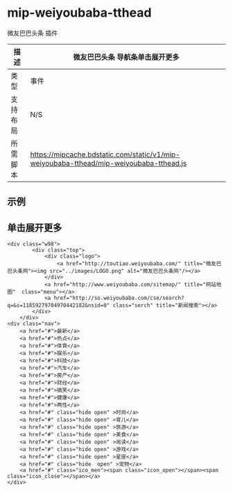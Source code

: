 # mip-weiyoubaba-tthead

微友巴巴头条 插件

描述|微友巴巴头条 导航条单击展开更多
----|----
类型|事件
支持布局| N/S
所需脚本| https://mipcache.bdstatic.com/static/v1/mip-weiyoubaba-tthead/mip-weiyoubaba-tthead.js

## 示例

## 单击展开更多

```
<div class="w98">
		<div class="top">
			<div class="logo">
				<a href="http://toutiao.weiyoubaba.com/" title="微友巴巴头条网"><img src="../images/LOGO.png" alt="微友巴巴头条网"/></a>
			</div>
			<a href="http://www.weiyoubaba.com/sitemap/" title="网站地图"  class="menu"></a>
			<a href="http://so.weiyoubaba.com/cse/search?q=&s=11859279704970442182&nsid=0" class="serch" title="新闻搜索"></a>
		</div>
	</div>
<div class="nav">
	<a href="#">最新</a>
	<a href="#">热点</a>
	<a href="#">体育</a>
	<a href="#">娱乐</a>
	<a href="#">科技</a>
	<a href="#">汽车</a>
	<a href="#">房产</a>
	<a href="#">财经</a>
	<a href="#">搞笑</a>
	<a href="#">健康</a>
	<a href="#">两性</a>
	<a href="#" class="hide open" >时尚</a>
	<a href="#" class="hide open" >育儿</a>
	<a href="#" class="hide open" >旅游</a>
	<a href="#" class="hide open" >美食</a>
	<a href="#" class="hide open" >阅读</a>
	<a href="#" class="hide open" >游戏</a>
	<a href="#" class="hide open" >星座</a>
	<a href="#" class="hide  open" >宠物</a>
	<a href="#" class="ico_men"><span class="icon_open"></span><span class="icon_close"></span></a>
</div>

```

